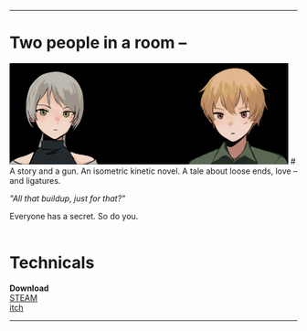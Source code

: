 ----
# Two people in a room – 
<img width="488" height="177" src="/assets/img/People_InvAsion.png"> 
# A story and a gun.
An isometric kinetic novel.  
A tale about loose ends, love – and ligatures.

*"All that buildup, just for that?"*

Everyone has a secret.
So do you.
<br />
<br />

# Technicals

**Download**  
[STEAM](https://store.steampowered.com/app/2015930/TRACHI__InvAsion/)  
[itch](https://norygami.itch.io/trvchi)

----
